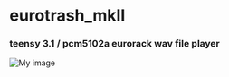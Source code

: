 # eurotrash_mkII

### teensy 3.1 / pcm5102a eurorack wav file player 



![My image](https://farm6.staticflickr.com/5703/20539449226_a81848bf6d_b.jpg)
